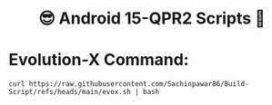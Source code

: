 <h1 align="center"> 😎 Android 15-QPR2 Scripts 🤠 </h1>

# Evolution-X Command:
```
curl https://raw.githubusercontent.com/Sachinpawar86/Build-Script/refs/heads/main/evox.sh | bash
```
